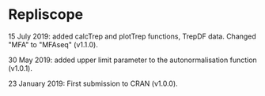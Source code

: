 
<!-- NEWS.md is generated from NEWS.Rmd. Please edit that file -->
Repliscope
==========

15 July 2019: added calcTrep and plotTrep functions, TrepDF data. Changed "MFA" to "MFAseq" (v1.1.0).

30 May 2019: added upper limit parameter to the autonormalisation function (v1.0.1).

23 January 2019: First submission to CRAN (v1.0.0).
